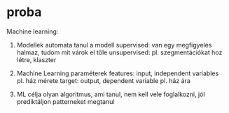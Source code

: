 # proba

Machine learning:
1. Modellek
  automata tanul a modell
    supervised: van egy megfigyelés halmaz, tudom mit várok el tőle
    unsupervised: pl. szegmentációkat hoz létre, klaszter
    
2. Machine Learning paraméterek
features: input, independent variables
  pl. ház mérete
target: output, dependent variable
  pl. ház ára
  
3. ML célja
olyan algoritmus, ami tanul, nem kell vele foglalkozni, jól prediktáljon
patterneket megtanul

